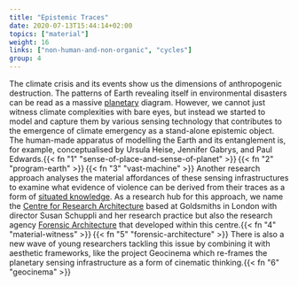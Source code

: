 ```yaml
---
title: "Epistemic Traces"
date: 2020-07-13T15:44:14+02:00
topics: ["material"]
weight: 16
links: ["non-human-and-non-organic", "cycles"]
group: 4
---
```


The climate crisis and its events show us the dimensions of anthropogenic destruction. The patterns of Earth revealing itself in environmental disasters can be read as a massive [planetary](https://www.e-flux.com/architecture/accumulation/217051/becoming-planetary/) diagram. However, we cannot just witness climate complexities with bare eyes, but instead we started to model and capture them by various sensing technology that contributes to the emergence of climate emergency as a stand-alone epistemic object. The human-made apparatus of modelling the Earth and its entanglement is, for example, conceptualised by Ursula Heise, Jennifer Gabrys, and Paul Edwards.{{< fn "1" "sense-of-place-and-sense-of-planet" >}}&#8239;{{< fn "2" "program-earth" >}}&#8239;{{< fn "3" "vast-machine" >}} Another research approach analyses the material affordances of these sensing infrastructures to examine what evidence of violence can be derived from their traces as a form of [situated knowledge](https://newmaterialism.eu/almanac/s/situated-knowledges.html). As a research hub for this approach, we name the [Centre for Research Architecture](https://www.gold.ac.uk/architecture/) based at Goldsmiths in London with director Susan Schuppli and her research practice but also the research agency [Forensic Architecture](https://forensic-architecture.org/) that developed within this centre.{{< fn "4" "material-witness" >}}&#8239;{{< fn "5" "forensic-architecture" >}} There is also a new wave of young researchers tackling this issue by combining it with aesthetic frameworks, like the project Geocinema which re-frames the planetary sensing infrastructure as a form of cinematic thinking.{{< fn "6" "geocinema" >}}